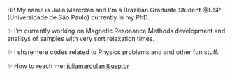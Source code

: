 
 Hi! My name is Julia Marcolan and I'm a Brazilian Graduate Student @USP (Universidade de São Paulo) currently in my PhD.

✨ I’m currently working on Magnetic Resonance Methods development and analisys of samples with very sort relaxation times.

✨ I share here codes related to Physics problems and and other fun stuff.

✨ How to reach me: juliamarcolan@usp.br
